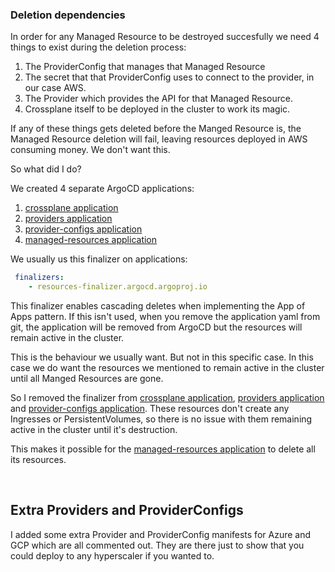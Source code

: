 ### Deletion dependencies
In order for any Managed Resource to be destroyed succesfully we need 4 things to exist during the deletion process:
1. The ProviderConfig that manages that Managed Resource
2. The secret that that ProviderConfig uses to connect to the provider, in our case AWS.
3. The Provider which provides the API for that Managed Resource.
4. Crossplane itself to be deployed in the cluster to work its magic.

If any of these things gets deleted before the Manged Resource is, the Managed Resource deletion will fail, leaving resources deployed in AWS consuming money. We don't want this.

So what did I do? 

We created 4 separate ArgoCD applications:
1. [crossplane application](/argo-cd/applications/infra/crossplane-application.yaml)
2. [providers application](/argo-cd/applications/infra/crossplane-providers-application.yaml)
3. [provider-configs application](/argo-cd/applications/infra/crossplane-provider-configs-application.yaml)
4. [managed-resources application](/argo-cd/applications/infra/crossplane-managed-resources-application.yaml)

We usually us this finalizer on applications:
```yaml
 finalizers:
    - resources-finalizer.argocd.argoproj.io 
```
This finalizer enables cascading deletes when implementing the App of Apps pattern. If this isn't used, when you remove the application yaml from git, the application will be removed from ArgoCD but the resources will remain active in the cluster. 

This is the behaviour we usually want. But not in this specific case. In this case we do want the resources we mentioned to remain active in the cluster until all Manged Resources are gone.

So I removed the finalizer from [crossplane application](/argo-cd/applications/infra/crossplane-application.yaml), [providers application](/argo-cd/applications/infra/crossplane-providers-application.yaml) and [provider-configs application](/argo-cd/applications/infra/crossplane-provider-configs-application.yaml). These resources don't create any Ingresses or PersistentVolumes, so there is no issue with them remaining active in the cluster until it's destruction.

This makes it possible for the [managed-resources application](/argo-cd/applications/infra/crossplane-managed-resources-application.yaml) to delete all its resources.


<!-- ## Cascade deployment & deletion
si pones los providers y rpoviderconfig en el mismo char t q crossplane nunca levanta ningunrecurso
"The Kubernetes API could not find pkg.crossplane.io/Provider for requested resource crossplane-system/provider-aws-ec2. Make sure the "Provider" CRD is installed on the destination cluster."
provider needs crossplane to deploy, providerconfig need provider

Sync waves don't seem to work in this case. So I had to:
1. Create a [providers application](/helm-charts/infra/crossplane/templates/custom-templates/providers-application.yaml) as a custom template inside the [Crossplane helm chart](/helm-charts/infra/crossplane/) with an Argo sync-wave of "1" so that it deploys only after al Crossplane chart resources are deployed. This application has all the Provider manifest but also:
2. A [provider-configs application](helm-charts/infra/crossplane/providers/provider-configs-application.yaml) with an Argo sync-wave of "1" so that it deploys only after all Providers have been deployed. It will deploy the [ProviderCofigs](/helm-charts/infra/crossplane/provider-configs/). In this case just one which is the AWS one... BUT ALSO:
3. A [crossplane-demo application](/helm-charts/infra/crossplane/provider-configs/crossplane-demo-application.yaml) which will deploy the [actual AWS Managed Resources... BUT ALSO!!!... just kidding, that's it.

<p title="Crossplane diagram" align="center"> <img img width="1000" src="https://i.imgur.com/kDIQR9v.jpg"> </p>

I repeat, THIS IS NOT how one is supposed to use Crossplne. We'll only do it like this to get used to the fundamentals.

This way we resolve the order in which they nedd to be deployed so we have no errors.
I had to find this workaround. not then most elegant solution. If you have any better ideas, I'm all ears


## Cascade deletion
At the time of deletion we need to make sure of three things:
1. The ProviderConfig doesn't get deleted before the Managed Resources: If it did, there wouldn't be anyone to send the request to AWS to have the Managed Resources deleted.
2. The aws-secret holding the credentials doesn't get deleted before the ProviderConfig: If it does, the ProviderConfig won't be able to connect to AWS.
3. The Providers don't get deleted before the Managed Resources: If they do the ProviderConfig won't know how to interact with the AWS APIs.


I created a kind fo application cascading effect where ProviderConfig cant be deleted until managed resources are delted (this is by design from Crossplane through the use of ProviderConfigUsages), Provider cant be deleted until ProviderConfig is deleted (this is thanks to this application cascadde) and Crossplane application cant be deleted untip Providers application is deleted (also thanks to cascading effect), which means the secret is not deleted which would stop the ProviderConf from connecting to aws if it was

Managed Resources <- ProviderConfig <- Providers <- Crossplane


`The same behaviour doesnt exist for between Provider and Managed Resources, meaning the Managed Resources can be deleted before the Provider they are dependant on.

I thoufght this could be accomplished with sync waves but the managed resources exist iin a differnt application that the providers so it doesnt work

ARGO NO APPLICA EXITOSAMENTE LA APPLICATION DE CORSSPLANE POR LOS PROVIDER Y PROVEDR CONGI Q NO SE PUEDEN APLICAR PORQ NO EXISTEN LOS  CRDS CORRESPONDIENTES, EL TEMA ES Q LOS CRDS CORRESPONDIENTE NO SE EN QUE MOMENTO NI DE DONDE SALEN? LOS GENEREA LOS PODS? ARGO POR DEFAULT DEBERIA APLICAR PRIMERO ESTOS CRDS PERO EN EL CHART NO APARENCE LOS MANIFEST DE LOS CRD POR LO Q NO LOS RECONOCE COMO ALGO QUE TIENE QUE APLICARSE PRIMERO. COMO SE CREAN Y DE DONDE SALEN LOS CRD DE PROVIDEER Y PROVIDERCONFIG???? 

      # We also need to delete all Crossplane managed resources before the Crossplane application is deleted. If the ProviderConfig is deleted before the managed resources, the managed resources will be orphaned and not deleted. See: https://github.com/crossplane/crossplane/issues/1737

siempre me queda un securitygroupingressrules.ec2.aws.upbound.io random y hay q editarle el finalizer pa q no joda. Es por esto? https://github.com/crossplane-contrib/provider-upjet-aws/issues/1242

<br/> -->

<br/>

## Extra Providers and ProviderConfigs

I added some extra Provider and ProviderConfig manifests for Azure and GCP which are all commented out. They are there just to show that you could deploy to any hyperscaler if you wanted to. 